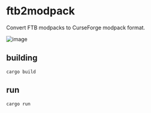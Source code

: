 # ftb2modpack
Convert FTB modpacks to CurseForge modpack format.

![image](https://github.com/OwczarekGit/ftb2modpack/assets/32412218/7a59bfb7-27a2-4c01-a316-7f792fc5699c)

## building
```
cargo build
```

## run
```
cargo run
```
